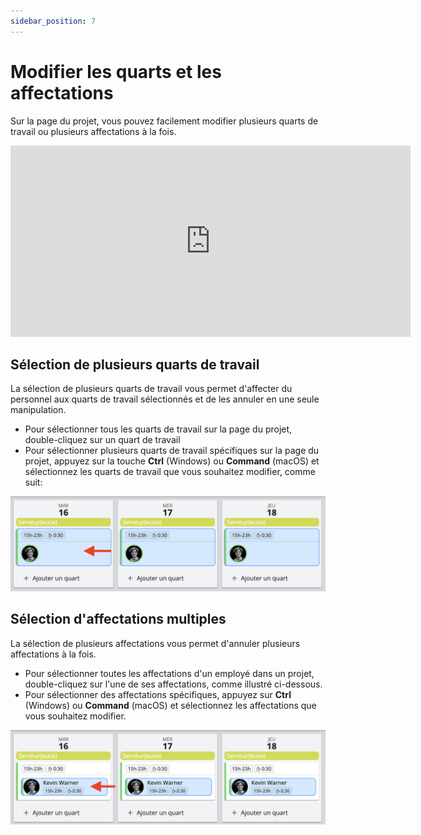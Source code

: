 ```yaml
---
sidebar_position: 7
---
```



# Modifier les quarts et les affectations

Sur la page du projet, vous pouvez facilement modifier plusieurs quarts de travail ou plusieurs affectations à la fois.

<iframe width="640" height="306" src="https://www.loom.com/embed/6ee1dd771a8349efabcf148a89b5d036" frameborder="0" webkitallowfullscreen mozallowfullscreen allowfullscreen></iframe>

## Sélection de plusieurs quarts de travail
La sélection de plusieurs quarts de travail vous permet d'affecter du personnel aux quarts de travail sélectionnés et de les annuler en une seule manipulation.
- Pour sélectionner tous les quarts de travail sur la page du projet, double-cliquez sur un quart de travail
- Pour sélectionner plusieurs quarts de travail spécifiques sur la page du projet, appuyez sur la touche **Ctrl** (Windows) ou **Command** (macOS) et sélectionnez les quarts de travail que vous souhaitez modifier, comme suit:

![selection-quarts.png](Images/selection-quarts.png)

## Sélection d'affectations multiples
La sélection de plusieurs affectations vous permet d'annuler plusieurs affectations à la fois.
- Pour sélectionner toutes les affectations d'un employé dans un projet, double-cliquez sur l'une de ses affectations, comme illustré ci-dessous.
- Pour sélectionner des affectations spécifiques, appuyez sur **Ctrl** (Windows) ou **Command** (macOS) et sélectionnez les affectations que vous souhaitez modifier.

![selection-affectations.png](Images/selection-affectations.png)

